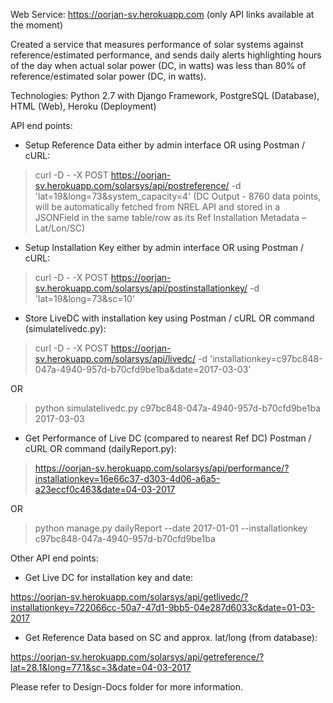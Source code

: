 Web Service: https://oorjan-sv.herokuapp.com  (only API links available at the moment)

Created a service that measures performance of solar systems against reference/estimated performance, and sends daily alerts highlighting hours of the day when actual solar power (DC, in watts) was less than 80% of reference/estimated solar power (DC, in watts).

Technologies: Python 2.7 with Django Framework, PostgreSQL (Database), HTML (Web), Heroku (Deployment)


API end points:

*	Setup Reference Data either by admin interface OR using Postman / cURL:

> curl -D - -X POST https://oorjan-sv.herokuapp.com/solarsys/api/postreference/ -d 'lat=19&long=73&system_capacity=4'
(DC Output - 8760 data points, will be automatically fetched from NREL API and stored in a JSONField in the same table/row as its Ref Installation Metadata – Lat/Lon/SC)


*	Setup Installation Key either by admin interface OR using Postman / cURL:

> curl -D - -X POST https://oorjan-sv.herokuapp.com/solarsys/api/postinstallationkey/ -d 'lat=19&long=73&sc=10'


*	Store LiveDC with installation key using Postman / cURL OR command (simulatelivedc.py):

> curl -D - -X POST https://oorjan-sv.herokuapp.com/solarsys/api/livedc/ -d 'installationkey=c97bc848-047a-4940-957d-b70cfd9be1ba&date=2017-03-03'

OR

> python simulatelivedc.py c97bc848-047a-4940-957d-b70cfd9be1ba 2017-03-03


*	Get Performance of Live DC (compared to nearest Ref DC) Postman / cURL OR command (dailyReport.py):

> https://oorjan-sv.herokuapp.com/solarsys/api/performance/?installationkey=16e66c37-d303-4d06-a6a5-a23eccf0c463&date=04-03-2017

OR

> python manage.py dailyReport --date 2017-01-01 --installationkey c97bc848-047a-4940-957d-b70cfd9be1ba


Other API end points:

* Get Live DC for installation key and date:

https://oorjan-sv.herokuapp.com/solarsys/api/getlivedc/?installationkey=722066cc-50a7-47d1-9bb5-04e287d6033c&date=01-03-2017

* Get Reference Data based on SC and approx. lat/long (from database):

https://oorjan-sv.herokuapp.com/solarsys/api/getreference/?lat=28.1&long=77.1&sc=3&date=04-03-2017


Please refer to Design-Docs folder for more information.
